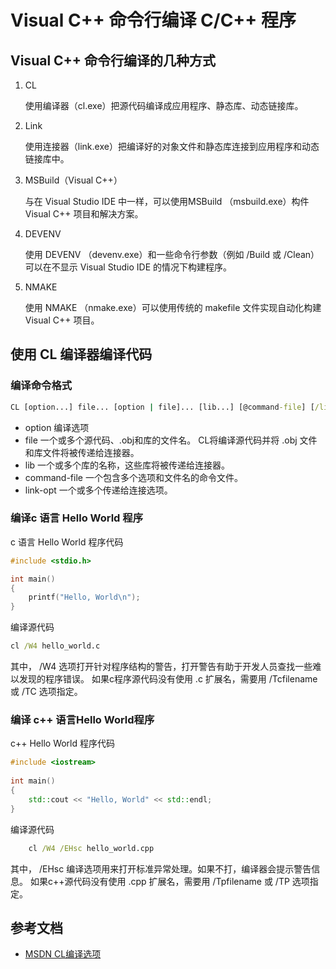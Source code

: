 # Visual C++ 命令行编译 C/C++ 程序

## Visual C++ 命令行编译的几种方式

1. CL

	使用编译器（cl.exe）把源代码编译成应用程序、静态库、动态链接库。

2. Link

	使用连接器（link.exe）把编译好的对象文件和静态库连接到应用程序和动态链接库中。

3. MSBuild（Visual C++）

	与在 Visual Studio IDE 中一样，可以使用MSBuild （msbuild.exe）构件 Visual C++ 项目和解决方案。

4. DEVENV

	使用 DEVENV （devenv.exe）和一些命令行参数（例如  /Build 或 /Clean） 可以在不显示 Visual Studio IDE 的情况下构建程序。

5. NMAKE

	使用 NMAKE （nmake.exe）可以使用传统的 makefile 文件实现自动化构建 Visual C++ 项目。

## 使用 CL 编译器编译代码

### 编译命令格式

```bat
CL [option...] file... [option | file]... [lib...] [@command-file] [/link link-opt...]
```
* option 编译选项
* file 一个或多个源代码、.obj和库的文件名。 CL将编译源代码并将 .obj 文件和库文件将被传递给连接器。
* lib 一个或多个库的名称，这些库将被传递给连接器。
* command-file 一个包含多个选项和文件名的命令文件。
* link-opt 一个或多个传递给连接选项。

### 编译c 语言 Hello World 程序

c 语言 Hello World 程序代码
	
```cpp
#include <stdio.h>

int main()
{
    printf("Hello, World\n");
}
```

编译源代码
    
```bat
cl /W4 hello_world.c
```

其中， /W4 选项打开针对程序结构的警告，打开警告有助于开发人员查找一些难以发现的程序错误。
如果c程序源代码没有使用 .c 扩展名，需要用 /Tcfilename 或 /TC 选项指定。
    
### 编译 c++ 语言Hello World程序
    
c++ Hello World 程序代码
	
```cpp
#include <iostream>
    
int main()
{
    std::cout << "Hello, World" << std::endl;
}
```

编译源代码
	
```bat
    cl /W4 /EHsc hello_world.cpp
```
    
其中， /EHsc 编译选项用来打开标准异常处理。如果不打，编译器会提示警告信息。
如果c++源代码没有使用 .cpp 扩展名，需要用 /Tpfilename 或 /TP 选项指定。
    
## 参考文档
* [MSDN CL编译选项](https://msdn.microsoft.com/EN-US/library/19z1t1wy(v=VS.140,d=hv.2).aspx)

